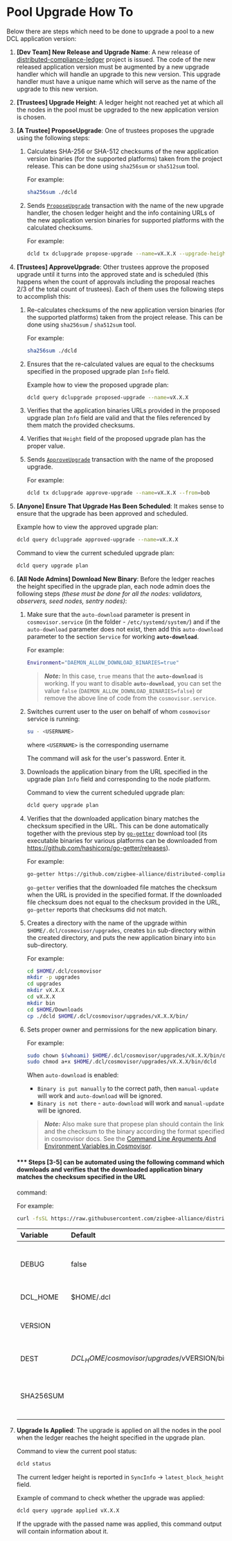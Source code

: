 # Pool Upgrade How To

Below there are steps which need to be done to upgrade a pool to a new DCL
application version:

1. **[Dev Team] New Release and Upgrade Name**: A new release of
   [distributed-compliance-ledger](https://github.com/zigbee-alliance/distributed-compliance-ledger)
   project is issued. The code of the new released application version must be
   augmented by a new upgrade handler which will handle an upgrade to this new
   version. This upgrade handler must have a unique name which will serve as the
   name of the upgrade to this new version.

2. **[Trustees] Upgrade Height**: A ledger height not reached yet at which all
   the nodes in the pool must be upgraded to the new application version is
   chosen.

3. **[A Trustee] ProposeUpgrade**: One of trustees proposes the upgrade using
   the following steps:

   1. Calculates SHA-256 or SHA-512 checksums of the new application version
      binaries (for the supported platforms) taken from the project release.
      This can be done using `sha256sum` or `sha512sum` tool.

      For example:

      ```bash
      sha256sum ./dcld
      ```

   2. Sends [`ProposeUpgrade`](./transactions.md#propose_upgrade) transaction
      with the name of the new upgrade handler, the chosen ledger height and the
      info containing URLs of the new application version binaries for supported
      platforms with the calculated checksums.

      For example:

      ```bash
      dcld tx dclupgrade propose-upgrade --name=vX.X.X --upgrade-height=<int64> --upgrade-info="{\"binaries\":{\"linux/amd64\":\"https://github.com/zigbee-alliance/distributed-compliance-ledger/releases/download/vX.X.X/dcld?checksum=sha256:50708d4f7e00da347d4e678bf26780cd424232461c4bb414f72391c75e39545a\"}}" --from=alice
      ```

4. **[Trustees] ApproveUpgrade**: Other trustees approve the proposed upgrade
   until it turns into the approved state and is scheduled (this happens when
   the count of approvals including the proposal reaches 2/3 of the total count
   of trustees). Each of them uses the following steps to accomplish this:

   1. Re-calculates checksums of the new application version binaries (for the
      supported platforms) taken from the project release. This can be done
      using `sha256sum` / `sha512sum` tool.

      For example:

      ```bash
      sha256sum ./dcld
      ```

   2. Ensures that the re-calculated values are equal to the checksums specified
      in the proposed upgrade plan `Info` field.

      Example how to view the proposed upgrade plan:

      ```bash
      dcld query dclupgrade proposed-upgrade --name=vX.X.X
      ```

   3. Verifies that the application binaries URLs provided in the proposed
      upgrade plan `Info` field are valid and that the files referenced by them
      match the provided checksums.

   4. Verifies that `Height` field of the proposed upgrade plan has the proper
      value.

   5. Sends [`ApproveUpgrade`](./transactions.md#approve_upgrade) transaction
      with the name of the proposed upgrade.

      For example:

      ```bash
      dcld tx dclupgrade approve-upgrade --name=vX.X.X --from=bob
      ```

5. **[Anyone] Ensure That Upgrade Has Been Scheduled**: It makes sense to ensure
   that the upgrade has been approved and scheduled.

   Example how to view the approved upgrade plan:

   ```bash
   dcld query dclupgrade approved-upgrade --name=vX.X.X
   ```

   Command to view the current scheduled upgrade plan:

   ```bash
   dcld query upgrade plan
   ```

6. **[All Node Admins] Download New Binary**: Before the ledger reaches the
   height specified in the upgrade plan, each node admin does the following
   steps *(these must be done for all the nodes: validators, observers, seed
   nodes, sentry nodes)*:

   1. Make sure that the `auto-download` parameter is present in `cosmovisor.service` (in the folder - `/etc/systemd/system/`) and if the `auto-download` parameter does not exist, then add this `auto-download` parameter to the section `Service` for working **`auto-download`**.
      
      For example:

      ```bash
      Environment="DAEMON_ALLOW_DOWNLOAD_BINARIES=true"
      ```
      > **_Note:_**  In this case, `true` means that the **`auto-download`** is working. If you want to disable **`auto-download`**, you can set the value `false` (`DAEMON_ALLOW_DOWNLOAD_BINARIES=false`) or remove the above line of code from the `cosmovisor.service`.

   2. Switches current user to the user on behalf of whom `cosmovisor` service
      is running:

      ```bash
      su - <USERNAME>
      ```

      where `<USERNAME>` is the corresponding username

      The command will ask for the user's password. Enter it.

   3. Downloads the application binary from the URL specified in the upgrade
      plan `Info` field and corresponding to the node platform.

      Command to view the current scheduled upgrade plan:

      ```bash
      dcld query upgrade plan
      ```

   4. Verifies that the downloaded application binary matches the checksum
      specified in the URL. This can be done automatically together with the
      previous step by [`go-getter`](https://github.com/hashicorp/go-getter)
      download tool (its executable binaries for various platforms can be
      downloaded from <https://github.com/hashicorp/go-getter/releases>).

      For example:

      ```bash
      go-getter https://github.com/zigbee-alliance/distributed-compliance-ledger/releases/download/vX.X.X/dcld?checksum=sha256:50708d4f7e00da347d4e678bf26780cd424232461c4bb414f72391c75e39545a $HOME/Downloads
      ```

      `go-getter` verifies that the downloaded file matches the checksum when
      the URL is provided in the specified format. If the downloaded file
      checksum does not equal to the checksum provided in the URL, `go-getter`
      reports that checksums did not match.

   5. Creates a directory with the name of the upgrade within
      `$HOME/.dcl/cosmovisor/upgrades`, creates `bin` sub-directory within the
      created directory, and puts the new application binary into `bin`
      sub-directory.

      For example:

      ```bash
      cd $HOME/.dcl/cosmovisor
      mkdir -p upgrades
      cd upgrades
      mkdir vX.X.X
      cd vX.X.X
      mkdir bin
      cd $HOME/Downloads
      cp ./dcld $HOME/.dcl/cosmovisor/upgrades/vX.X.X/bin/
      ```

   6. Sets proper owner and permissions for the new application binary.

      For example:

      ```bash
      sudo chown $(whoami) $HOME/.dcl/cosmovisor/upgrades/vX.X.X/bin/dcld
      sudo chmod a+x $HOME/.dcl/cosmovisor/upgrades/vX.X.X/bin/dcld
      ```

      When `auto-download` is enabled:
         * `Binary is put manually` to the correct path, then `manual-update` will work and `auto-download` will be ignored.
         * `Binary is not there` - `auto-download` will work and `manual-update` will be ignored.
      
      > **_Note:_** Also make sure that propese plan should contain the link and the checksum to the binary according the format specified in cosmovisor docs. 
      See the [Command Line Arguments And Environment Variables in Cosmovisor](https://github.com/cosmos/cosmos-sdk/tree/main/cosmovisor#command-line-arguments-and-environment-variables).

    #### *** Steps [3-5] can be automated using the following command which downloads and verifies that the downloaded application binary matches the checksum specified in the URL
      command:

      For example:

      ```bash
      curl -fsSL https://raw.githubusercontent.com/zigbee-alliance/distributed-compliance-ledger/master/deployment/scripts/install.sh | SHA256SUM=ea0e16eed3cc30b5a7f17299aca01b5d827b9a04576662d957af02608bca0fb6 bash
      ```

      | Variable   | Default                                     | Description                                  |
      |:-----------|:--------------------------------------------|----------------------------------------------|
      | DEBUG      | false                                       | Enables verbose mode during the execution    |
      | DCL_HOME   | $HOME/.dcl                                  | DCL home folder                              |
      | VERSION    |                                             | DCL binary version to be upgraded            |
      | DEST       | $DCL_HOME/cosmovisor/upgrades/v$VERSION/bin | Destination path for DCL binary              |
      | SHA256SUM  |                                             | SHA256 sum value for DCL binary verification |

7. **Upgrade Is Applied**: The upgrade is applied on all the nodes in the pool
   when the ledger reaches the height specified in the upgrade plan.

   Command to view the current pool status:

   ```bash
   dcld status
   ```

   The current ledger height is reported in `SyncInfo` -> `latest_block_height`
   field.

   Example of command to check whether the upgrade was applied:

   ```bash
   dcld query upgrade applied vX.X.X
   ```

   If the upgrade with the passed name was applied, this command output will
   contain information about it.
